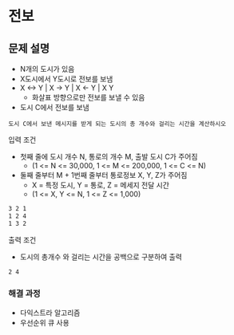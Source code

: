 # 전보

## 문제 설명

* N개의 도시가 있음
* X도시에서 Y도시로 전보를 보냄
* X <-> Y | X -> Y | X <- Y | X  Y
  * 화살표 방향으로만 전보를 보낼 수 있음
* 도시 C에서 전보를 보냄

`도시 C에서 보낸 메시지를 받게 되는 도시의 총 개수와 걸리는 시간을 계산하시오`

입력 조건

* 첫째 줄에 도시 개수 N, 통로의 개수 M, 출발 도시 C가 주어짐
  * (1 <= N <= 30,000, 1 <= M <= 200,000, 1 <= C <= N)
* 둘째 줄부터 M + 1번째 줄부터 통로정보 X, Y, Z가 주어짐
  * X = 특정 도시, Y = 통로, Z = 메세지 전달 시간
  * (1 <= X, Y <= N, 1 <= Z <= 1,000)

```txt
3 2 1
1 2 4
1 3 2
```

출력 조건

* 도시의 총개수 와 걸리는 시간을 공백으로 구분하여 출력

```txt
2 4
```

### 해결 과정

* 다익스트라 알고리즘
* 우선순위 큐 사용
